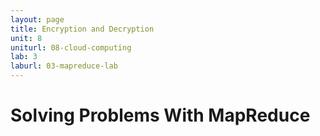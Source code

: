 ```yaml
---
layout: page
title: Encryption and Decryption
unit: 8
uniturl: 08-cloud-computing
lab: 3
laburl: 03-mapreduce-lab
---
```



Solving Problems With MapReduce
=========================
